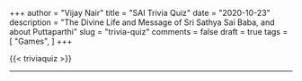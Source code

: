 +++
author = "Vijay Nair"
title = "SAI Trivia Quiz"
date = "2020-10-23"
description = "The Divine Life and Message of Sri Sathya Sai Baba, and about Puttaparthi"
slug = "trivia-quiz"
comments = false
draft = true
tags = [
    "Games",
]
+++

{{< triviaquiz >}}


---